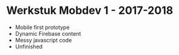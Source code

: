 # Werkstuk Mobdev 1 - 2017-2018  
* Mobile first prototype 
* Dynamic Firebase content  
* Messy javascript code  
* Unfinished
